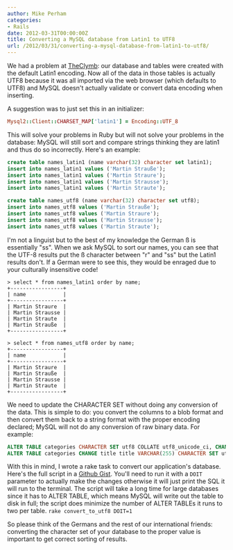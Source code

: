 ```yaml
---
author: Mike Perham
categories:
- Rails
date: 2012-03-31T00:00:00Z
title: Converting a MySQL database from Latin1 to UTF8
url: /2012/03/31/converting-a-mysql-database-from-latin1-to-utf8/
---
```


We had a problem at [TheClymb][1]: our database and tables were created with the default Latin1 encoding. Now all of the data in those tables is actually UTF8 because it was all imported via the web browser (which defaults to UTF8) and MySQL doesn't actually validate or convert data encoding when inserting.

A suggestion was to just set this in an initializer:

```ruby
Mysql2::Client::CHARSET_MAP['latin1'] = Encoding::UTF_8
```

This will solve your problems in Ruby but will not solve your problems in the database: MySQL will still sort and compare strings thinking they are latin1 and thus do so incorrectly. Here's an example:

```sql
create table names_latin1 (name varchar(32) character set latin1);
insert into names_latin1 values ('Martin Strauße');
insert into names_latin1 values ('Martin Straure');
insert into names_latin1 values ('Martin Strausse');
insert into names_latin1 values ('Martin Straute');

create table names_utf8 (name varchar(32) character set utf8);
insert into names_utf8 values ('Martin Strauße');
insert into names_utf8 values ('Martin Straure');
insert into names_utf8 values ('Martin Strausse');
insert into names_utf8 values ('Martin Straute');
```

I'm not a linguist but to the best of my knowledge the German ß is essentially "ss". When we ask MySQL to sort our names, you can see that the UTF-8 results put the ß character between "r" and "ss" but the Latin1 results don't. If a German were to see this, they would be enraged due to your culturally insensitive code!

```
> select * from names_latin1 order by name;
+-----------------+
| name            |
+-----------------+
| Martin Straure  |
| Martin Strausse |
| Martin Straute  |
| Martin Strauße  |
+-----------------+
```

```
> select * from names_utf8 order by name;
+-----------------+
| name            |
+-----------------+
| Martin Straure  |
| Martin Strauße  |
| Martin Strausse |
| Martin Straute  |
+-----------------+
```

We need to update the CHARACTER SET without doing any conversion of the data. This is simple to do: you convert the columns to a blob format and then convert them back to a string format with the proper encoding declared; MySQL will not do any conversion of raw binary data. For example:

```sql
ALTER TABLE categories CHARACTER SET utf8 COLLATE utf8_unicode_ci, CHANGE title title VARBINARY(255)
ALTER TABLE categories CHANGE title title VARCHAR(255) CHARACTER SET utf8 COLLATE utf8_unicode_ci
```

With this in mind, I wrote a rake task to convert our application's database. Here's the full script in a [Github Gist][2]. You'll need to run it with a `DOIT` parameter to actually make the changes otherwise it will just print the SQL it will run to the terminal. The script will take a long time for large databases since it has to ALTER TABLE, which means MySQL will write out the table to disk in full; the script does minimize the number of ALTER TABLEs it runs to two per table.
`rake convert_to_utf8 DOIT=1`

So please think of the Germans and the rest of our international friends: converting the character set of your database to the proper value is important to get correct sorting of results.

 [1]: http://www.theclymb.com/invite-from/mperham
 [2]: https://gist.github.com/2045565
